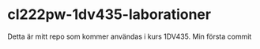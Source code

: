 cl222pw-1dv435-laborationer
===========================
Detta är mitt repo som kommer användas i kurs 1DV435.
Min första commit